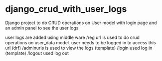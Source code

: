 # django_crud_with_user_logs
Django project to do CRUD operations on User model with login page and an admin panel to see the user logs

user logs are added using middle ware
/reg url is used to do crud operations on user_data model. user needs to be logged in to access this url (drf)
/adminurls is used to view the logs (template)
/login used log in (template)
/logout used log out

